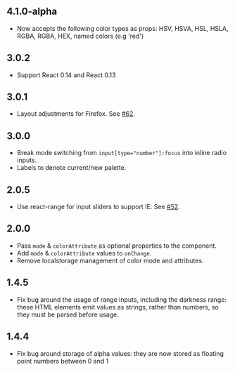 ## 4.1.0-alpha

* Now accepts the following color types as props: HSV, HSVA, HSL, HSLA, RGBA, RGBA, HEX, named colors (e.g 'red')

## 3.0.2

* Support React 0.14 and React 0.13

## 3.0.1

* Layout adjustments for Firefox. See [#62](https://github.com/mapbox/react-colorpickr/pull/62).

## 3.0.0

* Break mode switching from `input[type="number"]:focus` into inline radio inputs.
* Labels to denote current/new palette.

## 2.0.5

* Use react-range for input sliders to support IE. See [#52](https://github.com/mapbox/react-colorpickr/pull/52).

## 2.0.0

* Pass `mode` & `colorAttribute` as optional properties to the component.
* Add `mode` & `colorAttribute` values to `onChange`.
* Remove localstorage management of color mode and attributes.

## 1.4.5

* Fix bug around the usage of range inputs, including the darkness range:
  these HTML elements emit values as strings, rather than numbers, so they
  must be parsed before usage.

## 1.4.4

* Fix bug around storage of alpha values: they are now stored as floating
  point numbers between 0 and 1

